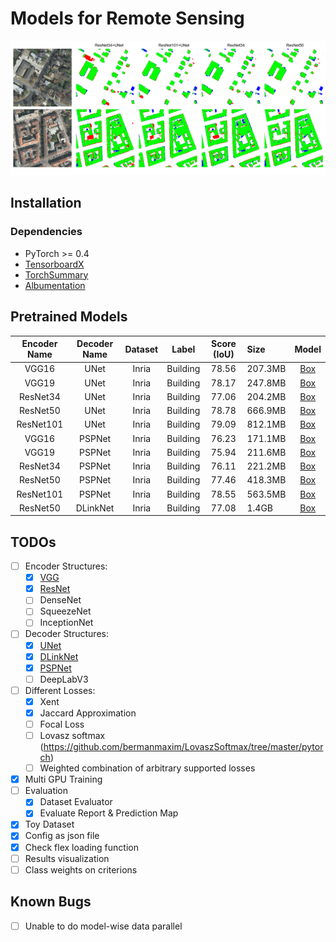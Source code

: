 # Models for Remote Sensing
![Model comparison](./demo/results_cmp.png)

## Installation
### Dependencies
- PyTorch >= 0.4
- [TensorboardX](https://github.com/lanpa/tensorboardX)
- [TorchSummary](https://github.com/sksq96/pytorch-summary)
- [Albumentation](https://github.com/albu/albumentations)

## Pretrained Models
| Encoder Name | Decoder Name | Dataset | Label    | Score (IoU) | Size    | Model |
|:------------:|:------------:|:-------:|:--------:|:-----------:|:--------|:-----:|
| VGG16        | UNet         | Inria   | Building | 78.56       | 207.3MB | [Box](https://duke.box.com/s/0y8bcxmsrqe5e3xjlaakytmvrwt7m5f7) |
| VGG19        | UNet         | Inria   | Building | 78.17       | 247.8MB | [Box](https://duke.box.com/s/ph3amubdy5vtl2mrzjrdc98qioks7z3y) |
| ResNet34     | UNet         | Inria   | Building | 77.06       | 204.2MB | [Box](https://duke.box.com/s/bceeabdfg31cl9uadiir8fdyrfk0aa2l) |
| ResNet50     | UNet         | Inria   | Building | 78.78       | 666.9MB | [Box](https://duke.box.com/s/nhvkbb6nqezjz40g19j9s2zfhjku8jjz) |
| ResNet101    | UNet         | Inria   | Building | 79.09       | 812.1MB | [Box](https://duke.box.com/s/d88bnmnkbmlhgpqfxws0w12xypijyk7t) |
| VGG16        | PSPNet       | Inria   | Building | 76.23       | 171.1MB | [Box](https://duke.box.com/s/4rhkj8ce4f90t967wh371bh1r66hos7k) |
| VGG19        | PSPNet       | Inria   | Building | 75.94       | 211.6MB | [Box](https://duke.box.com/s/fqevw4n6t8orszwh94smxiwwvp5jgfdd) |
| ResNet34     | PSPNet       | Inria   | Building | 76.11       | 221.2MB | [Box](https://duke.box.com/s/eu49tfvllgefxf8ergh1b8mv7y4vjifz) |
| ResNet50     | PSPNet       | Inria   | Building | 77.46       | 418.3MB | [Box](https://duke.box.com/s/kxm9r269csgxfosrui5jnqqir54ttd59) |
| ResNet101    | PSPNet       | Inria   | Building | 78.55       | 563.5MB | [Box](https://duke.box.com/s/zx2yfyrekvi0dk84l0qpo6xy5le1qsex) |
| ResNet50     | DLinkNet     | Inria   | Building | 77.08       | 1.4GB   | [Box](https://duke.box.com/s/1tn7zcuvfknkxfdb9aa0lye0pyn8n056) |

## TODOs
- [ ] Encoder Structures:
    - [X] [VGG](./network/backbones/vggnet.py)
    - [X] [ResNet](./network/backbones/resnet.py)
    - [ ] DenseNet
    - [ ] SqueezeNet
    - [ ] InceptionNet
- [ ] Decoder Structures:
    - [X] [UNet](./network/unet.py)
    - [X] [DLinkNet](./network/dlinknet.py)
    - [X] [PSPNet](./network/pspnet.py)
    - [ ] DeepLabV3
- [ ] Different Losses:
    - [X] Xent
    - [X] Jaccard Approximation
    - [ ] Focal Loss
    - [ ] Lovasz softmax (https://github.com/bermanmaxim/LovaszSoftmax/tree/master/pytorch)
    - [ ] Weighted combination of arbitrary supported losses
- [X] Multi GPU Training
- [ ] Evaluation
    - [X] Dataset Evaluator
    - [X] Evaluate Report & Prediction Map
- [X] Toy Dataset
- [X] Config as json file
- [X] Check flex loading function
- [ ] Results visualization
- [ ] Class weights on criterions
## Known Bugs
- [ ] Unable to do model-wise data parallel